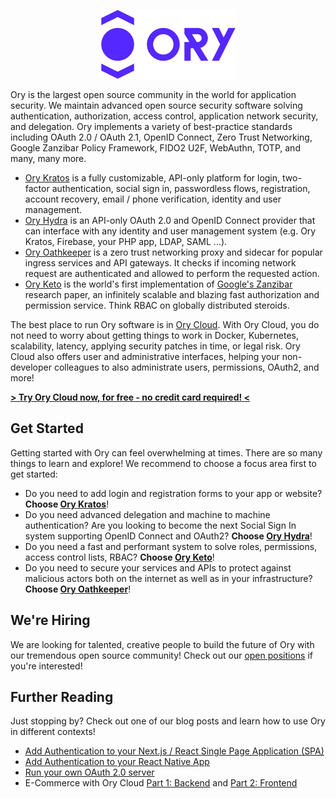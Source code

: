 <p align="center">
  <img src="https://raw.githubusercontent.com/ory/.github/README/img/ory.png" width="215" height="110" alt="Ory - open source security infrastructure" />
</p>

Ory is the largest open source community in the world for application security.
We maintain advanced open source security software solving authentication,
authorization, access control, application network security, and delegation.
Ory implements a variety of best-practice standards including OAuth 2.0 / OAuth 2.1,
OpenID Connect, Zero Trust Networking, Google Zanzibar Policy Framework, FIDO2 U2F,
WebAuthn, TOTP, and many, many more.

- [Ory Kratos](https://github.com/ory/kratos) is a fully customizable, API-only
 platform for login, two-factor authentication, social sign in, passwordless
 flows, registration, account recovery, email / phone verification, identity
 and user management.
- [Ory Hydra](https://github.com/ory/hydra) is an API-only OAuth 2.0 and OpenID
 Connect provider that can interface with any identity and user management
 system (e.g. Ory Kratos, Firebase, your PHP app, LDAP, SAML ...).
- [Ory Oathkeeper](https://github.com/ory/oathkeeper) is a zero trust networking
 proxy and sidecar for popular ingress services and API gateways. It checks if
 incoming network request are authenticated and allowed to perform the
 requested action.
- [Ory Keto](https://github.com/ory/keto) is the world's first implementation of
 [Google's Zanzibar](https://research.google/pubs/pub48190/) research paper, an
 infinitely scalable and blazing fast authorization and permission service.
 Think RBAC on globally distributed steroids.

The best place to run Ory software is in [Ory Cloud](https://www.ory.sh/?utm_source=github&utm_medium=banner&utm_campaign=org-readme).
With Ory Cloud, you do not need to worry about getting things to work in Docker,
Kubernetes, scalability, latency, applying security patches in time, or legal risk. Ory Cloud
also offers user and administrative interfaces, helping your non-developer
colleagues to also administrate users, permissions, OAuth2, and more!

**[> Try Ory Cloud now, for free - no credit card required! <](https://console.ory.sh/registration?utm_source=github&utm_medium=banner&utm_campaign=org-readme)**

## Get Started

Getting started with Ory can feel overwhelming at times. There are so many things to
learn and explore! We recommend to choose a focus area first to get started:

- Do you need to add login and registration forms to your app or website?
   **Choose [Ory Kratos](https://www.ory.sh/docs/kratos)**!
- Do you need advanced delegation and machine to machine authentication? Are you
   looking to become the next Social Sign In system supporting OpenID Connect and
   OAuth2? **Choose [Ory Hydra](https://www.ory.sh/docs/hydra)**!
- Do you need a fast and performant system to solve roles, permissions, access
   control lists, RBAC? **Choose [Ory Keto](https://www.ory.sh/docs/keto)**!
- Do you need to secure your services and APIs to protect against malicious
   actors both on the internet as well as in your infrastructure? **Choose
   [Ory Oathkeeper](https://www.ory.sh/docs/oathkeeper)**!

## We're Hiring

We are looking for talented, creative people to build the future of Ory with
our tremendous open source community! Check out our [open positions](https://www.ory.sh/jobs)
if you're interested!

## Further Reading

Just stopping by? Check out one of our blog posts and learn how to use
Ory in different contexts!

- [Add Authentication to your Next.js / React Single Page Application (SPA)](https://www.ory.sh/login-spa-react-nextjs-authentication-example-api-open-source/?utm_source=github&utm_medium=banner&utm_campaign=org-readme)
- [Add Authentication to your React Native App](https://www.ory.sh/login-react-native-authentication-example-api/?utm_source=github&utm_medium=banner&utm_campaign=org-readme)
- [Run your own OAuth 2.0 server](https://www.ory.sh/run-oauth2-server-open-source-api-security/?utm_source=github&utm_medium=banner&utm_campaign=org-readme)
- E-Commerce with Ory Cloud [Part 1: Backend](https://www.ory.sh/cloud-ecommerce-backend/?utm_source=github&utm_medium=banner&utm_campaign=org-readme) and [Part 2: Frontend](https://www.ory.sh/cloud-ecommerce-backend/?utm_source=github&utm_medium=banner&utm_campaign=org-readme)
